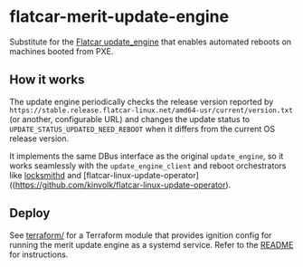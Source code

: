 # flatcar-merit-update-engine

Substitute for the [Flatcar update_engine](https://github.com/kinvolk/update_engine)
that enables automated reboots on machines booted from PXE.

## How it works

The update engine periodically checks the release version reported by
`https://stable.release.flatcar-linux.net/amd64-usr/current/version.txt` (or another,
configurable URL) and changes the update status to `UPDATE_STATUS_UPDATED_NEED_REBOOT`
when it differs from the current OS release version.

It implements the same DBus interface as the original `update_engine`, so it works
seamlessly with the `update_engine_client` and reboot orchestrators like
[locksmithd](https://github.com/kinvolk/locksmithd) and
[flatcar-linux-update-operator]((https://github.com/kinvolk/flatcar-linux-update-operator).

## Deploy

See [terraform/](terraform/) for a Terraform module that provides ignition config for
running the merit update engine as a systemd service. Refer to the
[README](terraform/README.md) for instructions.
